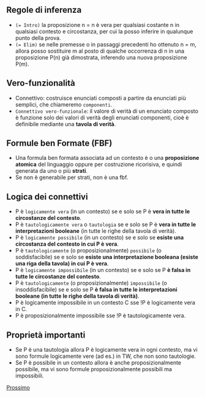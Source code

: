 ## Regole di inferenza
- `(= Intro)` la proposizione n = n è vera per qualsiasi costante n in qualsiasi contesto e circostanza, per cui la posso inferire in qualunque punto della prova.
- `(= Elim)` se nelle premesse o in passaggi precedenti ho ottenuto n = m, allora posso sostituire m al posto di qualche occorrenza di n in una proposizione P(n) già dimostrata, inferendo una nuova proposizione P(m).

## Vero-funzionalità
- Connettivo: costruisce enunciati composti a partire da enunciati più semplici, che chiameremo `componenti`.
- `Connettivo vero-funzionale`: il valore di verità di un enunciato composto è funzione solo dei valori di verità degli enunciati componenti, cioè è definibile mediante una **tavola di verità**.

## Formule ben Formate (FBF)
- Una formula ben formata associata ad un contesto è o una **proposizione atomica** del linguaggio oppure per costruzione ricorisiva, e quindi generata da uno o più **strati**.
- Se non è generabile per strati, non è una fbf. 

## Logica dei connettivi
- P è `logicamente vera` (in un contesto) se e solo se P è **vera in tutte le circostanze del contesto**.
- P è `tautologicamente vera` o `tautologia` se e solo se P è **vera in tutte le interpretazioni booleane** (in tutte le righe della tavola di verità).
- P è `logicamente possibile` (in un contesto) se e solo se **esiste una circostanza del contesto in cui P è vera**.
- P è `tautologicamente` (o proposizionalmente) `possibile` (o soddisfacibile) se e solo se **esiste una interpretazione booleana (esiste una riga della tavola) in cui P è vera**.
- P è `logicamente impossibile` (in un contesto) se e solo se P **è falsa in tutte le circostanze del contesto**.
- P è `tautologicamente` (o proposizionalmente) `impossibile` (o insoddisfacibile) se e solo se P **è falsa in tutte le interpretazioni booleane (in tutte le righe della tavola di verità)**.
- P è logicamente impossibile in un contesto C sse !P è logicamente vera in C.
- P è proposizionalmente impossibile sse !P è tautologicamente vera.

## Proprietà importanti
- Se P è una tautologia allora P è logicamente vera in ogni contesto, ma vi sono formule logicamente vere (ad es.) in TW, che non sono tautologie.
- Se P è possibile in un contesto allora è anche proposizionalmente possibile, ma vi sono formule proposizionalmente possibili ma impossibili.

[Prossimo](https://github.com/Gabri432/logica_matematica/blob/master/conseguenza_logica_e_tautologica.md)